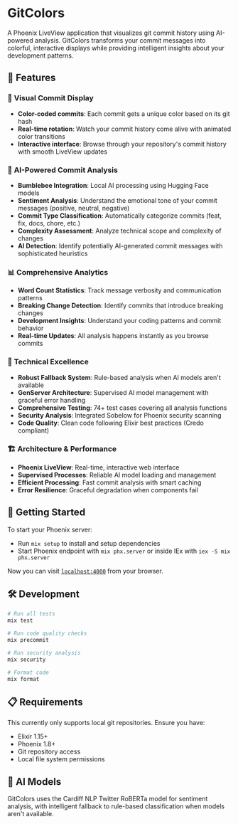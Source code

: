 # GitColors

A Phoenix LiveView application that visualizes git commit history using AI-powered analysis. GitColors transforms your commit messages into colorful, interactive displays while providing intelligent insights about your development patterns.

## 🌟 Features

### 🎨 **Visual Commit Display**
- **Color-coded commits**: Each commit gets a unique color based on its git hash
- **Real-time rotation**: Watch your commit history come alive with animated color transitions
- **Interactive interface**: Browse through your repository's commit history with smooth LiveView updates

### 🤖 **AI-Powered Commit Analysis**
- **Bumblebee Integration**: Local AI processing using Hugging Face models
- **Sentiment Analysis**: Understand the emotional tone of your commit messages (positive, neutral, negative)
- **Commit Type Classification**: Automatically categorize commits (feat, fix, docs, chore, etc.)
- **Complexity Assessment**: Analyze technical scope and complexity of changes
- **AI Detection**: Identify potentially AI-generated commit messages with sophisticated heuristics

### 📊 **Comprehensive Analytics**
- **Word Count Statistics**: Track message verbosity and communication patterns
- **Breaking Change Detection**: Identify commits that introduce breaking changes
- **Development Insights**: Understand your coding patterns and commit behavior
- **Real-time Updates**: All analysis happens instantly as you browse commits

### 🔧 **Technical Excellence**
- **Robust Fallback System**: Rule-based analysis when AI models aren't available
- **GenServer Architecture**: Supervised AI model management with graceful error handling
- **Comprehensive Testing**: 74+ test cases covering all analysis functions
- **Security Analysis**: Integrated Sobelow for Phoenix security scanning
- **Code Quality**: Clean code following Elixir best practices (Credo compliant)

### 🏗️ **Architecture & Performance**
- **Phoenix LiveView**: Real-time, interactive web interface
- **Supervised Processes**: Reliable AI model loading and management
- **Efficient Processing**: Fast commit analysis with smart caching
- **Error Resilience**: Graceful degradation when components fail

## 🚀 Getting Started

To start your Phoenix server:

* Run `mix setup` to install and setup dependencies
* Start Phoenix endpoint with `mix phx.server` or inside IEx with `iex -S mix phx.server`

Now you can visit [`localhost:4000`](http://localhost:4000) from your browser.

## 🛠️ Development

```bash
# Run all tests
mix test

# Run code quality checks
mix precommit

# Run security analysis
mix security

# Format code
mix format
```

## 📋 Requirements

This currently only supports local git repositories. Ensure you have:
- Elixir 1.15+
- Phoenix 1.8+
- Git repository access
- Local file system permissions

## 🔮 AI Models

GitColors uses the Cardiff NLP Twitter RoBERTa model for sentiment analysis, with intelligent fallback to rule-based classification when models aren't available.

